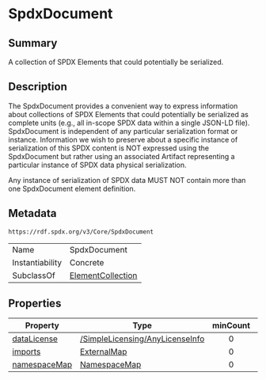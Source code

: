 <!-- Automatically generated by spec-parser v2.0.0 on 2024-01-26T22:18:46.241893+00:00 -->
<!-- SPDX-License-Identifier: Community-Spec-1.0 -->

# SpdxDocument

## Summary

A collection of SPDX Elements that could potentially be serialized.


## Description

The SpdxDocument provides a convenient way to express information about collections of SPDX Elements that could potentially be serialized as complete
units (e.g., all in-scope SPDX data within a single JSON-LD file). SpdxDocument is independent of any particular serialization format or instance.
Information we wish to preserve about a specific instance of serialization of this SPDX content is NOT expressed using the SpdxDocument but rather using an associated Artifact representing a particular instance of SPDX data physical serialization.

Any instance of serialization of SPDX data MUST NOT contain more than one SpdxDocument element definition.


## Metadata

`https://rdf.spdx.org/v3/Core/SpdxDocument`


| | |
|---|---|
| Name | SpdxDocument |
| Instantiability | Concrete |
| SubclassOf | [ElementCollection](../Classes/ElementCollection.md) |




## Properties

| Property | Type | minCount | maxCount |
|---|---|:---:|:---:|
| [dataLicense](../Properties/dataLicense.md) | [/SimpleLicensing/AnyLicenseInfo](../../SimpleLicensing/Classes/AnyLicenseInfo.md) | 0 | 1 |
| [imports](../Properties/imports.md) | [ExternalMap](../Classes/ExternalMap.md) | 0 | * |
| [namespaceMap](../Properties/namespaceMap.md) | [NamespaceMap](../Classes/NamespaceMap.md) | 0 | * |

